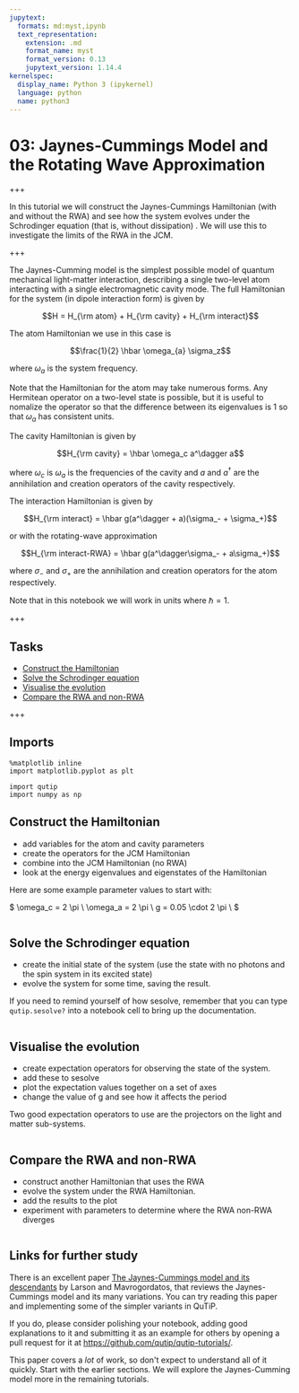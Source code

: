 ```yaml
---
jupytext:
  formats: md:myst,ipynb
  text_representation:
    extension: .md
    format_name: myst
    format_version: 0.13
    jupytext_version: 1.14.4
kernelspec:
  display_name: Python 3 (ipykernel)
  language: python
  name: python3
---
```


# 03: Jaynes-Cummings Model and the Rotating Wave Approximation

+++

In this tutorial we will construct the Jaynes-Cummings Hamiltonian (with and without the RWA) and see how the system evolves under the Schrodinger equation (that is, without dissipation) .
We will use this to investigate the limits of the RWA in the JCM.

+++

The Jaynes-Cumming model is the simplest possible model of quantum mechanical light-matter interaction, describing a single two-level atom interacting with a single electromagnetic cavity mode. The full Hamiltonian for the system (in dipole interaction form) is given by

$$H = H_{\rm atom} + H_{\rm cavity} + H_{\rm interact}$$

The atom Hamiltonian we use in this case is

$$\frac{1}{2} \hbar \omega_{a} \sigma_z$$

where $\omega_a$ is the system frequency.

Note that the Hamiltonian for the atom may take numerous forms. Any Hermitean operator on a two-level state is possible, but it is useful to nomalize the operator so that the difference between its eigenvalues is $1$ so that $\omega_a$ has consistent units.

The cavity Hamiltonian is given by

$$H_{\rm cavity} = \hbar \omega_c a^\dagger a$$

where $\omega_c$ is $\omega_a$ is the frequencies of the cavity and $a$ and $a^\dagger$ are the annihilation and creation operators of the cavity respectively.

The interaction Hamiltonian is given by

$$H_{\rm interact} = \hbar g(a^\dagger + a)(\sigma_- + \sigma_+)$$

or with the rotating-wave approximation

$$H_{\rm interact-RWA} = \hbar g(a^\dagger\sigma_- + a\sigma_+)$$

where $\sigma_-$ and $\sigma_+$ are the annihilation and creation operators for the atom respectively.

Note that in this notebook we will work in units where $\hbar=1$.

+++

## Tasks

- [Construct the Hamiltonian](#Construct-the-hamiltonian)
- [Solve the Schrodinger equation](#Solve-the-schrodinger-equation)
- [Visualise the evolution](#Visualise-the-evolution)
- [Compare the RWA and non-RWA](#Compare-the-rwa-and-non-rwa)

+++

## Imports

```{code-cell}
%matplotlib inline
import matplotlib.pyplot as plt
```

```{code-cell}
import qutip
import numpy as np
```

## Construct the Hamiltonian

- add variables for the atom and cavity parameters
- create the operators for the JCM Hamiltonian
- combine into the JCM Hamiltonian (no RWA)
- look at the energy eigenvalues and eigenstates of the Hamiltonian

Here are some example parameter values to start with:

$
  \omega_c = 2 \pi \\
  \omega_a = 2 \pi \\
  g = 0.05 \cdot 2 \pi \\
$

```{code-cell}

```

## Solve the Schrodinger equation

- create the initial state of the system (use the state with no photons and the spin system in its excited state)
- evolve the system for some time, saving the result.

If you need to remind yourself of how sesolve, remember that you can type `qutip.sesolve?` into a notebook cell to bring up the documentation.

```{code-cell}

```

## Visualise the evolution

- create expectation operators for observing the state of the system.
- add these to sesolve
- plot the expectation values together on a set of axes
- change the value of g and see how it affects the period

Two good expectation operators to use are the projectors on the light and matter sub-systems.

```{code-cell}

```

## Compare the RWA and non-RWA

- construct another Hamiltonian that uses the RWA
- evolve the system under the RWA Hamiltonian.
- add the results to the plot
- experiment with parameters to determine where the RWA non-RWA diverges

```{code-cell}

```

## Links for further study

There is an excellent paper [The Jaynes-Cummings model and its descendants](https://arxiv.org/abs/2202.00330) by Larson and Mavrogordatos, that reviews the Jaynes-Cummings model and its many variations. You can try reading this paper and implementing some of the simpler variants in QuTiP.

If you do, please consider polishing your notebook, adding good explanations to it and submitting it as an example for others by opening a pull request for it at https://github.com/qutip/qutip-tutorials/.

This paper covers a *lot* of work, so don't expect to understand all of it quickly. Start with the earlier sections. We will explore the Jaynes-Cumming model more in the remaining tutorials.
